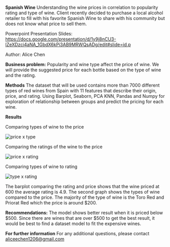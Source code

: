 **Spanish Wine**
Understanding the wine prices in correlation to popularity rating and type of wine.
Client recently decided to purchase a local alcohol retailer to fill with his favorite Spanish Wine to share with his community but does not know what price to sell them. 

Powerpoint Presentation Slides: https://docs.google.com/presentation/d/1y9j8nCU3-lZeXDzci4aNA_1GbdX6kPi3AB9MRWQsADg/edit#slide=id.p

Author: Alice Chen

**Business problem:**
Popularity and wine type affect the price of wine. We will provide the suggested price for each bottle based on the type of wine and the rating.


**Methods**
The dataset that will be used contains more than 7000 different types of red wines from Spain with 11 features that describe their origin, price, and rating. Using Barplot, Seaborn, PCA KNN, Pandas and Numpy for exploration of relationship between groups and predict the pricing for each wine.

**Results**

Comparing types of wine to the price

![price x type](https://user-images.githubusercontent.com/110635256/197063219-c58b91af-18ef-45fb-b35f-66740b29fc29.png)


Comparing the ratings of the wine to the price

![price x rating](https://user-images.githubusercontent.com/110635256/197063358-be5357c4-3b6c-4911-8237-594ebd52c73e.png)

Comparing types of wine to rating

![type x rating](https://user-images.githubusercontent.com/110635256/197065271-5202185f-395d-4cfa-9615-165432fc71e8.png)


The barplot comparing the rating and price shows that the wine priced at 600 the average rating is 4.9. The second graph shows the types of wine compared to the price. The majority of the type of wine is the Toro Red and Priorat Red which the price is around $200.


**Recommendations:**
The model shows better result when it is priced below $500. Since there are wines that are over $500 to get the best result, it would be best to find a dataset model to fit the expensive wines. 

**For further information**
For any additional questions, please contact aliceechen1206@gmail.com
